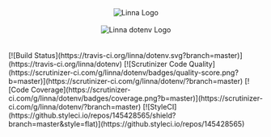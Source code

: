 <div align="center">
    <img src="linna-logo-96.png" alt="Linna Logo">
</div>

<br/>

<div align="center">
    <img src="linna-dotenv.png" alt="Linna dotenv Logo">
</div>

<br/>
<br/>
[![Build Status](https://travis-ci.org/linna/dotenv.svg?branch=master)](https://travis-ci.org/linna/dotenv)
[![Scrutinizer Code Quality](https://scrutinizer-ci.com/g/linna/dotenv/badges/quality-score.png?b=master)](https://scrutinizer-ci.com/g/linna/dotenv/?branch=master)
[![Code Coverage](https://scrutinizer-ci.com/g/linna/dotenv/badges/coverage.png?b=master)](https://scrutinizer-ci.com/g/linna/dotenv/?branch=master)
[![StyleCI](https://github.styleci.io/repos/145428565/shield?branch=master&style=flat)](https://github.styleci.io/repos/145428565)
